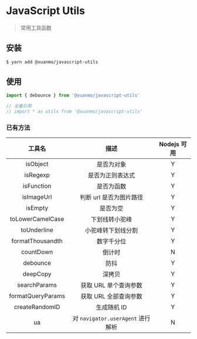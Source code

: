 # JavaScript Utils
> 常用工具函数

## 安装
```bash
$ yarn add @xuanmo/javascript-utils
```

## 使用
```js
import { debounce } from '@xuanmo/javascript-utils'

// 全量引用
// import * as utils from '@xuanmo/javascript-utils'
```

### 已有方法
|工具名|描述|Nodejs 可用|
|:---:|:---:|:---:|
|isObject|是否为对象|Y|
|isRegexp|是否为正则表达式|Y|
|isFunction|是否为函数|Y|
|isImageUrl|判断 url 是否为图片路径|Y|
|isEmpty|是否为空|Y|
|toLowerCamelCase|下划线转小驼峰|Y|
|toUnderline|小驼峰转下划线分割|Y|
|formatThousandth|数字千分位|Y|
|countDown|倒计时|N|
|debounce|防抖|Y|
|deepCopy|深拷贝|Y|
|searchParams|获取 URL 单个查询参数|Y|
|formatQueryParams|获取 URL 全部查询参数|Y|
|createRandomID|生成随机 ID|Y|
|ua|对 `navigator.userAgent` 进行解析|N|